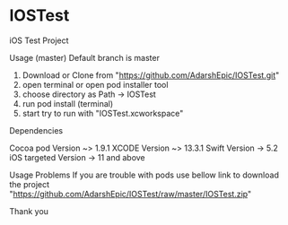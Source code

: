 # IOSTest
iOS Test Project

Usage (master)
Default branch is master

1. Download or Clone from "https://github.com/AdarshEpic/IOSTest.git"
2. open terminal or open pod installer tool
3. choose directory as Path -> IOSTest
4. run pod install (terminal)
5. start try to run with "IOSTest.xcworkspace"

Dependencies

Cocoa pod Version  ~> 1.9.1
XCODE Version ~> 13.3.1
Swift Version -> 5.2
iOS targeted Version -> 11 and above

Usage Problems
If you are trouble with pods use bellow link to download the project
"https://github.com/AdarshEpic/IOSTest/raw/master/IOSTest.zip"

Thank you
